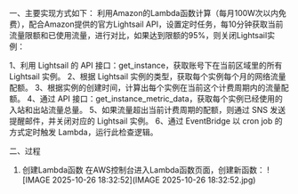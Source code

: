 一、主要实现方式如下：
利用Amazon的Lambda函数计算（每月100W次以内免费），配合Amazon提供的官方Lightsail API，设置定时任务，每10分钟获取当前流量限额和已使用流量，进行对比，如果达到限额的95%，则关闭Lightsail实例：

1、利用 Lightsail 的 API 接口：get_instance，获取账号下在当前区域里的所有 Lightsail 实例。
2、根据 Lightsail 实例的类型，获取每个实例每个月的网络流量配额。
3、根据实例的创建时间，计算出每个实例在当前这个计费周期内的流量配额。
4、通过 API 接口：get_instance_metric_data，获取每个实例已经使用的入站和出站流量总量。
5、如果流量超出当前计费周期的配额，则通过 SNS 发送提醒邮件，并关闭对应的 Lightsail 实例。
6、通过 EventBridge 以 cron job 的方式定时触发 Lambda，运行此检查逻辑。

二、过程
1. 创建Lambda函数
在AWS控制台进入Lambda函数页面，创建新函数：
![IMAGE 2025-10-26 18:32:52](IMAGE 2025-10-26 18:32:52.jpg)



